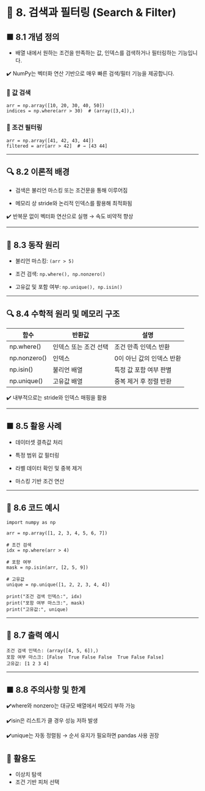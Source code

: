 # 🔸 8. 검색과 필터링 (Search & Filter)

## ■ 8.1 개념 정의

-  배열 내에서 원하는 조건을 만족하는 값, 인덱스를 검색하거나 필터링하는 기능입니다.

✔️ NumPy는 벡터화 연산 기반으로 매우 빠른 검색/필터 기능을 제공합니다.

### 📌 값 검색

```
arr = np.array([10, 20, 30, 40, 50])
indices = np.where(arr > 30)  # (array([3,4]),)
```

### 📌 조건 필터링

```
arr = np.array([41, 42, 43, 44])
filtered = arr[arr > 42]  # → [43 44]
```

---

## 🔍 8.2 이론적 배경

-  검색은 불리언 마스킹 또는 조건문을 통해 이루어짐

-  메모리 상 stride와 논리적 인덱스를 활용해 최적화됨

✔️ 반복문 없이 벡터화 연산으로 실행 → 속도 비약적 향상

---

## 🔁 8.3 동작 원리

-  불리언 마스킹: ```(arr > 5)```

-  조건 검색: ```np.where(), np.nonzero()```

-  고유값 및 포함 여부: ```np.unique(), np.isin()```

---

## 🔍 8.4 수학적 원리 및 메모리 구조

| 함수           | 반환값          | 설명              |
| ------------ | ------------ | --------------- |
| np.where()   | 인덱스 또는 조건 선택 | 조건 만족 인덱스 반환    |
| np.nonzero() | 인덱스          | 0이 아닌 값의 인덱스 반환 |
| np.isin()    | 불리언 배열       | 특정 값 포함 여부 판별   |
| np.unique()  | 고유값 배열       | 중복 제거 후 정렬 반환   |

✔️ 내부적으로는 stride와 인덱스 매핑을 활용

---

## ■ 8.5 활용 사례

-  데이터셋 결측값 처리

-  특정 범위 값 필터링

-  라벨 데이터 확인 및 중복 제거

-  마스킹 기반 조건 연산

---
## 🚀 8.6 코드 예시

```
import numpy as np

arr = np.array([1, 2, 3, 4, 5, 6, 7])

# 조건 검색
idx = np.where(arr > 4)

# 포함 여부
mask = np.isin(arr, [2, 5, 9])

# 고유값
unique = np.unique([1, 2, 2, 3, 4, 4])

print("조건 검색 인덱스:", idx)
print("포함 여부 마스크:", mask)
print("고유값:", unique)
```

---

## 🚀 8.7 출력 예시

```
조건 검색 인덱스: (array([4, 5, 6]),)
포함 여부 마스크: [False  True False False  True False False]
고유값: [1 2 3 4]
```

---

## ■ 8.8 주의사항 및 한계

✔️where와 nonzero는 대규모 배열에서 메모리 부하 가능

✔️isin은 리스트가 클 경우 성능 저하 발생

✔️unique는 자동 정렬됨 → 순서 유지가 필요하면 pandas 사용 권장


## 🚀 활용도
- 이상치 탐색
- 조건 기반 피처 선택
